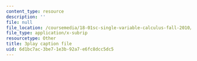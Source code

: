 ```yaml
---
content_type: resource
description: ''
file: null
file_location: /coursemedia/18-01sc-single-variable-calculus-fall-2010/6d1bc7ac3be71e3b92a7e6fc8dcc5dc5_HaOHUfymsuk.srt
file_type: application/x-subrip
resourcetype: Other
title: 3play caption file
uid: 6d1bc7ac-3be7-1e3b-92a7-e6fc8dcc5dc5
---
```

